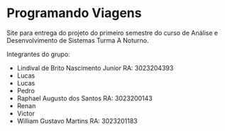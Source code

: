# Programando Viagens

Site para entrega do projeto do primeiro semestre do curso de Análise e Desenvolvimento de Sistemas Turma A Noturno.

Integrantes do grupo:

- Lindival de Brito Nascimento Junior RA: 3023204393
- Lucas
- Lucas
- Pedro
- Raphael Augusto dos Santos RA: 3023200143
- Renan
- Victor
- William Gustavo Martins RA: 3023201183

